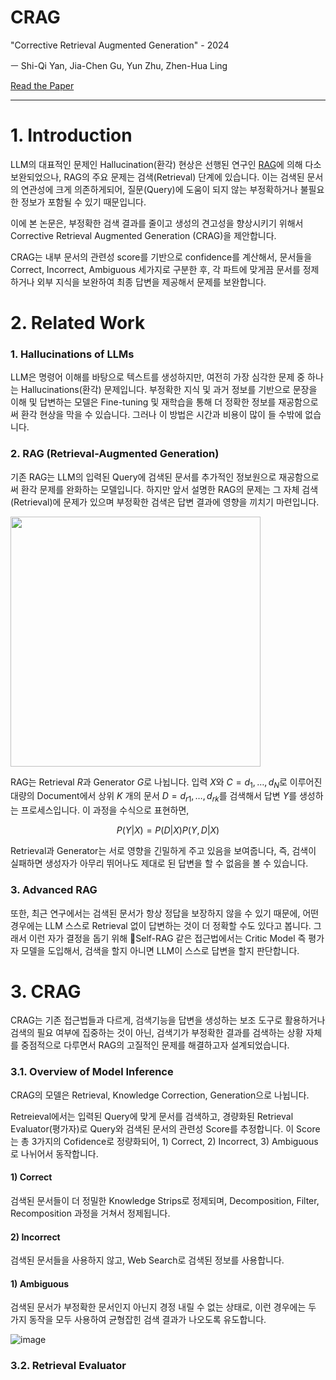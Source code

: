 # CRAG

"Corrective Retrieval Augmented Generation" - 2024

ㅡ Shi-Qi Yan, Jia-Chen Gu, Yun Zhu, Zhen-Hua Ling

[Read the Paper](https://arxiv.org/pdf/2401.15884)

---
# 1. Introduction

LLM의 대표적인 문제인 Hallucination(환각) 현상은 선행된 연구인 [RAG](https://github.com/PARKYUNSU/pytorch_imple/tree/main/Agentic_RAG/Basic_Agentic_RAG)에 의해 다소 보완되었으나, RAG의 주요 문제는 검색(Retrieval) 단계에 있습니다. 이는 검색된 문서의 연관성에 크게 의존하게되어, 질문(Query)에 도움이 되지 않는 부정확하거나 불필요한 정보가 포함될 수 있기 때문입니다.

이에 본 논문은, 부정확한 검색 결과를 줄이고 생성의 견고성을 향상시키기 위해서 Corrective Retrieval Augmented Generation (CRAG)을 제안합니다.

CRAG는 내부 문서의 관련성 score를 기반으로 confidence를 계산해서, 문서들을 Correct, Incorrect, Ambiguous 세가지로 구분한 후, 각 파트에 맞게끔 문서를 정제하거나 외부 지식을 보완하여 최종 답변을 제공해서 문제를 보완합니다.

# 2. Related Work
### 1. Hallucinations of LLMs
LLM은 명령어 이해를 바탕으로 텍스트를 생성하지만, 여전히 가장 심각한 문제 중 하나는 Hallucinations(환각) 문제입니다. 부정확한 지식 및 과거 정보를 기반으로 문장을 이해 및 답변하는 모델은 Fine-tuning 및 재학습을 통해 더 정확한 정보를 재공함으로써 환각 현상을 막을 수 있습니다. 그러나 이 방법은 시간과 비용이 많이 들 수밖에 없습니다.

### 2. RAG (Retrieval-Augmented Generation)
기존 RAG는 LLM의 입력된 Query에 검색된 문서를 추가적인 정보원으로 재공함으로써 환각 문제를 완화하는 모델입니다. 하지만 앞서 설명한 RAG의 문제는 그 자체 검색(Retrieval)에 문제가 있으며 부정확한 검색은 답변 결과에 영향을 끼치기 마련입니다.

<img src="https://github.com/user-attachments/assets/ab8c0c94-1fd8-4ab5-854f-8d5de42804fb" width=400>

RAG는 Retrieval $R$과 Generator $G$로 나뉩니다. 입력 $X$와 $C = {d_1, …, d_N}$로 이루어진 대량의 Document에서 상위 $K$ 개의 문서 $D = {d_{r1}, …, d_{rk}}$를 검색해서 답변 $Y$를 생성하는 프로세스입니다. 이 과정을 수식으로 표현하면,

$$P(Y|X) = P(D|X)P(Y, D|X)$$

Retrieval과 Generator는 서로 영향을 긴밀하게 주고 있음을 보여줍니다, 즉, 검색이 실패하면 생성자가 아무리 뛰어나도 제대로 된 답변을 할 수 없음을 볼 수 있습니다.

### 3. Advanced RAG
또한, 최근 연구에서는 검색된 문서가 항상 정답을 보장하지 않을 수 있기 때문에, 어떤 경우에는 LLM 스스로 Retrieval 없이 답변하는 것이 더 정확할 수도 있다고 봅니다. 그래서 이런 자가 결정을 돕기 위해 Self-RAG 같은 접근법에서는 Critic Model 즉 평가자 모델을 도입해서, 검색을 할지 아니면 LLM이 스스로 답변을 할지 판단합니다.

# 3. CRAG
CRAG는 기존 접근법들과 다르게, 검색기능을 답변을 생성하는 보조 도구로 활용하거나 검색의 필요 여부에 집중하는 것이 아닌, 검색기가 부정확한 결과를 검색하는 상황 자체를 중점적으로 다루면서 RAG의 고질적인 문제를 해결하고자 설계되었습니다.

### 3.1. Overview of Model Inference
CRAG의 모델은 Retrieval, Knowledge Correction, Generation으로 나뉩니다.

Retreieval에서는 입력된 Query에 맞게 문서를 검색하고, 경량화된 Retrieval Evaluator(평가자)로 Query와 검색된 문서의 관련성 Score를 추정합니다.
이 Score는 총 3가지의 Cofidence로 정량화되어, 1) Correct, 2) Incorrect, 3) Ambiguous 로 나뉘어서 동작합니다.

#### 1) Correct
검색된 문서들이 더 정밀한 Knowledge Strips로 정제되며, Decomposition, Filter, Recomposition 과정을 거쳐서 정제됩니다.

#### 2) Incorrect
검색된 문서들을 사용하지 않고, Web Search로 검색된 정보를 사용합니다.

#### 1) Ambiguous
검색된 문서가 부정확한 문서인지 아닌지 경정 내릴 수 없는 상태로, 이런 경우에는 두 가지 동작을 모두 사용하여 균형잡힌 검색 결과가 나오도록 유도합니다.

![image](https://github.com/user-attachments/assets/e080a3eb-971b-4310-9ca5-f3ed47cd6d6a)

### 3.2. Retrieval Evaluator

